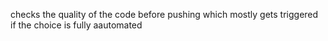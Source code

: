 checks the quality of the code before pushing which mostly gets triggered if the choice is fully aautomated
